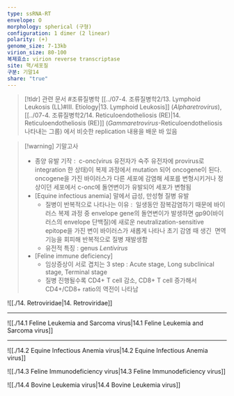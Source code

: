```yaml
---
type: ssRNA-RT
envelope: O
morphology: spherical (구형)
configuration: 1 dimer (2 linear)
polarity: (+)
genome_size: 7-13kb
virion_size: 80-100
복제효소: virion reverse transcriptase
site: 핵/세포질
구분: 기말14
share: "true"
---
```



>[!tldr] 관련 문서
>#조류질병학 
>[[../07-4. 조류질병학2/13. Lymphoid Leukosis (LL)#Ⅲ. Etiology|13. Lymphoid Leukosis]] (*Alpharetrovirus*), 
>[[../07-4. 조류질병학2/14. Reticuloendotheliosis (RE)|14. Reticuloendotheliosis (RE)]] (*Gammaretrovirus*-Reticuloendotheliosis 나타내는 그룹)
>에서 비슷한 replication 내용을 배운 바 있음

>[!warning] 기말고사 
>- 종양 유발 기작 :  c-onc(virus 유전자가 숙주 유전자에 provirus로 integration 한 상태)이 복제 과정에서 mutation 되어 oncogene이 된다. oncogene을 가진 바이러스가 다른 세포에 감염해 세포를 변형시키거나 정상이던 세포에서 c-onc에 돌연변이가 유발되어 세포가 변형됨
>- [Equine infectious anemia] 말에서 급성, 만성형 질병 유발
>	- 질병이 반복적으로 나타나는 이유 :  일생동안 잠복감염하기 때문에 바이러스 복제 과정 중 envelope gene의 돌연변이가 발생하면 gp90(바이러스의 envelope 단백질)에 새로운 neutralization-sensitive epitope을 가진 변이 바이러스가 새롭게 나타나 초기 감염 때 생긴  면역기능을 회피해 반복적으로 질병 재발생함 
>	- 유전적 특징 : genus *Lentivirus*
>- [Feline immune deficiency]
>	- 임상증상이 서로 겹치는 3 step : Acute stage, Long subclinical stage, Terminal stage
>	- 질병 진행될수록 CD4+ T cell 감소, CD8+ T cell 증가해서 CD4+/CD8+ ratio의 역전이 나타남

![[./14. Retroviridae|14. Retroviridae]]


---


![[./14.1 Feline Leukemia and Sarcoma virus|14.1 Feline Leukemia and Sarcoma virus]]

---

![[./14.2 Equine Infectious Anemia virus|14.2 Equine Infectious Anemia virus]]

![[./14.3 Feline Immunodeficiency virus|14.3 Feline Immunodeficiency virus]]

![[./14.4 Bovine Leukemia virus|14.4 Bovine Leukemia virus]]

